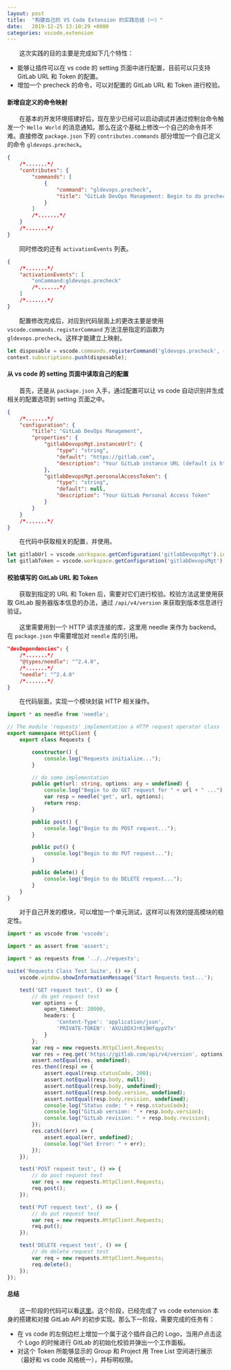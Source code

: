 ```yaml
---
layout: post
title:  "构建自己的 VS Code Extension 的实践总结（一）"
date:   2019-12-25 13:10:29 +0800
categories: vscode,extension
---
```

&emsp;&emsp;这次实践的目的主要是完成如下几个特性：
* 能够让插件可以在 vs code 的 setting 页面中进行配置，目前可以只支持 GitLab URL 和 Token 的配置。
* 增加一个 precheck 的命令，可以对配置的 GitLab URL 和 Token 进行校验。

#### 新增自定义的命令映射
&emsp;&emsp;在基本的开发环境搭建好后，现在至少已经可以启动调试并通过控制台命令触发一个 `Hello World` 的消息通知。那么在这个基础上修改一个自己的命令并不难。直接修改 `package.json` 下的 `contributes.commands` 部分增加一个自己定义的命令 `gldevops.precheck`。
```json
{
    /*.......*/
    "contributes": {
		"commands": [
			{
				"command": "gldevops.precheck",
				"title": "GitLab DevOps Management: Begin to do precheck."
			}
        ]
        /*.......*/
    }
    /*.......*/
}
```
&emsp;&emsp;同时修改的还有 `activationEvents` 列表。
```json
{
    /*.......*/
    "activationEvents": [
        "onCommand:gldevops.precheck"
        /*.......*/
    ]
    /*.......*/
}
```
&emsp;&emsp;配置修改完成后，对应到代码层面上的更改主要是使用 `vscode.commands.registerCommand` 方法注册指定的函数为 `gldevops.precheck`。这样才能建立上映射。
```typescript
let disposable = vscode.commands.registerCommand('gldevops.precheck', () => {/*Your code here*/});
context.subscriptions.push(disposable);
```
#### 从 vs code 的 setting 页面中读取自己的配置
&emsp;&emsp;首先，还是从 `package.json` 入手，通过配置可以让 vs code 自动识别并生成相关的配置选项到 setting 页面之中。
```json
{
    /*.......*/
    "configuration": {
        "title": "GitLab DevOps Management",
        "properties": {
            "gitlabDevopsMgt.instanceUrl": {
                "type": "string",
                "default": "https://gitlab.com",
                "description": "Your GitLab instance URL (default is https://gitlab.com)"
            },
            "gitlabDevopsMgt.personalAccessToken": {
                "type": "string",
                "default": null,
                "description": "Your GitLab Personal Access Token"
            }
        }
    }
    /*.......*/
}
```
&emsp;&emsp;在代码中获取相关的配置，并使用。
```typescript
let gitlabUrl = vscode.workspace.getConfiguration('gitlabDevopsMgt').instanceUrl.match('http[s]*://[^/]+');
let gitlabToken = vscode.workspace.getConfiguration('gitlabDevopsMgt').personalAccessToken;
```
#### 校验填写的 GitLab URL 和 Token
&emsp;&emsp;获取到指定的 URL 和 Token 后，需要对它们进行校验。校验方法这里使用获取 GitLab 服务器版本信息的办法，通过 `/api/v4/version` 来获取到版本信息进行验证。  
&emsp;  
&emsp;&emsp;这里需要用到一个 HTTP 请求连接的库，这里用 needle 来作为 backend。在 `package.json` 中需要增加对 `needle` 库的引用。
```json
"devDependencies": {
    /*.......*/
    "@types/needle": "^2.4.0",
    /*.......*/
    "needle": "^2.4.0"
    /*.......*/
}
```
&emsp;&emsp;在代码层面，实现一个模块封装 HTTP 相关操作。
```typescript
import * as needle from 'needle';

// The module 'requests' implementation a HTTP request operator class
export namespace HttpClient {
    export class Requests {

        constructor() {
            console.log("Requests initialize...");
        }

        // do some implementation
        public get(url: string, options: any = undefined) {
            console.log("Begin to do GET request for " + url + " ...");
            var resp = needle('get', url, options);
            return resp;
        }

        public post() {
            console.log("Begin to do POST request...");
        }

        public put() {
            console.log("Begin to do PUT request...");
        }

        public delete() {
            console.log("Begin to do DELETE request...");
        }
    }
}
```
&emsp;&emsp;对于自己开发的模块，可以增加一个单元测试，这样可以有效的提高模块的稳定性。
```typescript
import * as vscode from 'vscode';

import * as assert from 'assert';

import * as requests from '../../requests';

suite('Requests Class Test Suite', () => {
    vscode.window.showInformationMessage('Start Requests test...');

    test('GET request test', () => {
        // do get request test
        var options = {
            open_timeout: 20000,
            headers: {
                'Content-Type': 'application/json',
                'PRIVATE-TOKEN': 'AXUiDDXJrK19HfqypV7x'
            }
        };
        var req = new requests.HttpClient.Requests;
        var res = req.get('https://gitlab.com/api/v4/version', options);
        assert.notEqual(res, undefined);
        res.then((resp) => {
            assert.equal(resp.statusCode, 200);
            assert.notEqual(resp.body, null);
            assert.notEqual(resp.body, undefined);
            assert.notEqual(resp.body.version, undefined);
            assert.notEqual(resp.body.revision, undefined);
            console.log("Status code: " + resp.statusCode);
            console.log("GitLab version: " + resp.body.version);
            console.log("GitLab revision: " + resp.body.revision);
        });
        res.catch((err) => {
            assert.equal(err, undefined);
            console.log("Get Error: " + err);
        });
    });

    test('POST request test', () => {
        // do post request test
        var req = new requests.HttpClient.Requests;
        req.post();
    });

    test('PUT request test', () => {
        // do put request test
        var req = new requests.HttpClient.Requests;
        req.put();
    });

    test('DELETE request test', () => {
        // do delete request test
        var req = new requests.HttpClient.Requests;
        req.delete();
    });
});
```
#### 总结
&emsp;&emsp;这一阶段的代码可以看[这里](https://github.com/fuzhibo/gitlab-devops-management/tree/lesson1)。这个阶段，已经完成了 vs code extension 本身的搭建和对接 GitLab API 的初步实现。那么下一阶段，需要完成的任务有：
* 在 vs code 的左侧边栏上增加一个属于这个插件自己的 Logo，当用户点击这个 Logo 的时候进行 GitLab 的初始化校验并弹出一个工作面板。
* 对这个 Token 所能够显示的 Group 和 Project 用 Tree List 空间进行展示（最好和 vs code 风格统一），并标明权限。
